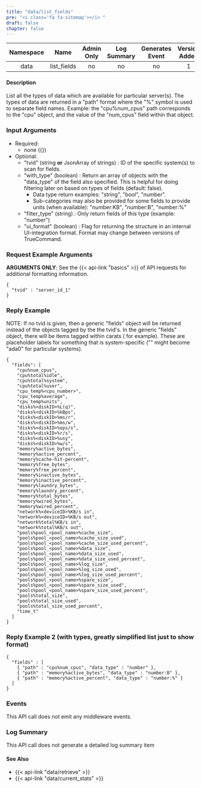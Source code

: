 ```yaml
---
title: "data/list_fields"
pre: "<i class='fa fa-sitemap'></i>	"
draft: false
chapter: false
---
```


| Namespace | Name | Admin Only | Log Summary | Generates Event | Version Added
|:----------------:|:--------:|:--------:|:--------:|:--------:|:---:|
| data | list_fields | no | no | no | 1 |

#### Description
List all the types of data which are available for particular server(s). The types of data are returned in a "path" format where the "%" symbol is used to separate field names. Example: the "cpu%num_cpus" path corresponds to the "cpu" object, and the value of the "num_cpus" field within that object.

### Input Arguments
* Required:
   * none ({})
* Optional:
   * "tvid" (string **or** JsonArray of strings) : ID of the specific system(s) to scan for fields.
   * "with_type" (boolean) : Return an array of objects with the "data_type" of the field also specified. This is helpful for doing filtering later on based on types of fields (default: false).
      * Data type return examples: "string", "bool", "number".
      * Sub-categories may also be provided for some fields to provide units (when available): "number:KB", "number:B", "number:%"
   * "filter_type" (string) : Only return fields of this type (example: "number")
   * "ui_format" (boolean) : Flag for returning the structure in an internal UI-integration format. Format may change between versions of TrueCommand.


### Request Example Arguments
**ARGUMENTS ONLY**: See the {{< api-link "basics" >}} of API requests for additional formatting information.

```
{
  "tvid" : "server_id_1"
}
```

### Reply Example
NOTE: If no tvid is given, then a generic "fields" object will be returned instead of the objects tagged by the the tvid's.
In the generic "fields" object, there will be items tagged within carats (<deviceID> for example). These are placeholder labels for something that is system-specific ("<deviceID>" might become "ada0" for particular systems).

```
{
  "fields": [
    "cpu%num_cpus",
    "cpu%total%idle",
    "cpu%total%system",
    "cpu%total%user",
    "cpu_temp%<cpu_number>",
    "cpu_temp%average",
    "cpu_temp%units",
    "disks%<diskID>%L(q)",
    "disks%<diskID>%kBps",
    "disks%<diskID>%ms/r",
    "disks%<diskID>%ms/w",
    "disks%<diskID>%ops/s",
    "disks%<diskID>%r/s",
    "disks%<diskID>%usy",
    "disks%<diskID>%w/s",
    "memory%active_bytes",
    "memory%active_percent",
    "memory%cache-hit-percent",
    "memory%free_bytes",
    "memory%free_percent",
    "memory%inactive_bytes",
    "memory%inactive_percent",
    "memory%laundry_bytes",
    "memory%laundry_percent",
    "memory%total_bytes",
    "memory%wired_bytes",
    "memory%wired_percent",
    "network%<deviceID>%KB/s in",
    "network%<deviceID>%KB/s out",
    "network%total%KB/s in",
    "network%total%KB/s out",
    "pools%pool_<pool_name>%cache_size",
    "pools%pool_<pool_name>%cache_size_used",
    "pools%pool_<pool_name>%cache_size_used_percent",
    "pools%pool_<pool_name>%data_size",
    "pools%pool_<pool_name>%data_size_used",
    "pools%pool_<pool_name>%data_size_used_percent",
    "pools%pool_<pool_name>%log_size",
    "pools%pool_<pool_name>%log_size_used",
    "pools%pool_<pool_name>%log_size_used_percent",
    "pools%pool_<pool_name>%spare_size",
    "pools%pool_<pool_name>%spare_size_used",
    "pools%pool_<pool_name>%spare_size_used_percent",
    "pools%total_size",
    "pools%total_size_used",
    "pools%total_size_used_percent",
    "time_t"
  ]
}
```

### Reply Example 2 (with types, greatly simplified list just to show format)
```
{
  "fields" : [
    { "path" : "cpu%num_cpus", "data_type" : "number" },
    { "path" : "memory%active_bytes", "data_type" : "number:B" },
    { "path" : "memory%active_percent", "data_type" : "number:%" }
  ]
}
```

### Events
This API call does not emit any middleware events.

### Log Summary
This API call does not generate a detailed log summary item


#### See Also
* {{< api-link "data/retrieve" >}}
* {{< api-link "data/current_stats" >}}
